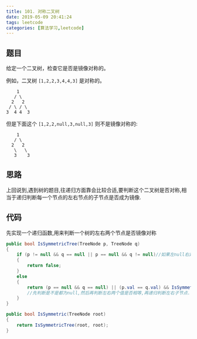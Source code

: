 ```yaml
---
title: 101. 对称二叉树
date: 2019-05-09 20:41:24
tags: leetcode
categories: [算法学习,leetcode]
---
```


## 题目

给定一个二叉树，检查它是否是镜像对称的。

例如，二叉树 `[1,2,2,3,4,4,3]` 是对称的。

```
    1
   / \
  2   2
 / \ / \
3  4 4  3
```

但是下面这个 `[1,2,2,null,3,null,3]` 则不是镜像对称的:

```
    1
   / \
  2   2
   \   \
   3    3
```

<!-- more -->

## 思路

上回说到,遇到树的题目,往递归方面靠会比较合适,要判断这个二叉树是否对称,相当于递归判断每一个节点的左右节点的子节点是否成为镜像.

## 代码

先实现一个递归函数,用来判断一个树的左右两个节点是否镜像对称

```c#
public bool IsSymmetricTree(TreeNode p, TreeNode q)
{
    if (p != null && q == null || p == null && q != null)//如果左null右非null或者右null左非null,说明一定不是对称的.
    {
        return false;
    }
    else
    {
        return (p == null && q == null) || (p.val == q.val) && IsSymmetricTree(p.left, q.right) && IsSymmetricTree(p.right, q.left);
        //先判断是不是都为null,然后再判断左右两个值是否相等,再递归判断左右子节点.
    }
}
```

```c#
public bool IsSymmetric(TreeNode root)
{
    return IsSymmetricTree(root, root);
}
```

